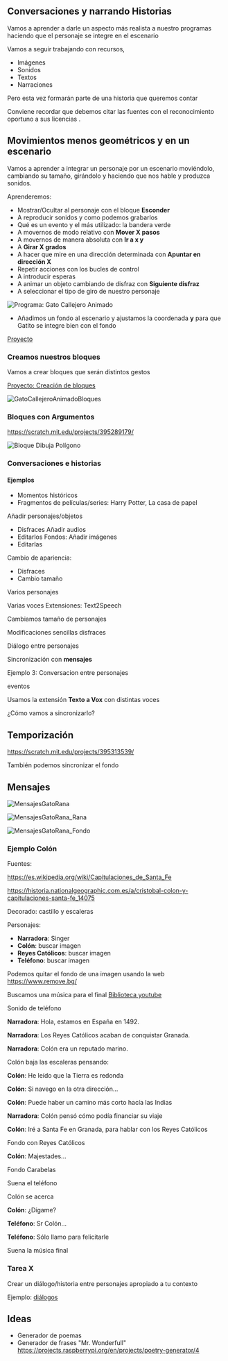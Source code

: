 ## Conversaciones y narrando Historias

Vamos a aprender a darle un aspecto más realista a nuestro programas haciendo que el personaje se integre en el escenario

Vamos a seguir trabajando con recursos, 
* Imágenes
* Sonidos
* Textos
* Narraciones

Pero esta vez formarán parte de una historia que queremos contar

Conviene recordar que debemos citar las fuentes con el reconocimiento oportuno a sus licencias .


## Movimientos menos geométricos y en un escenario

Vamos a aprender a integrar un personaje por un escenario moviéndolo, cambiando su tamaño, girándolo y haciendo que nos hable y produzca sonidos.

Aprenderemos:
* Mostrar/Ocultar al personaje con el bloque **Esconder**
* A reproducir sonidos y como podemos grabarlos
* Qué es un evento y el más utilizado: la bandera verde
* A movernos de modo relativo con **Mover X pasos**
* A movernos de manera absoluta con **Ir a x y**
* A **Girar X grados**
* A hacer que mire en una dirección determinada con **Apuntar en dirección X**
* Repetir acciones con los bucles de control
* A introducir esperas 
* A animar un objeto cambiando de disfraz con **Siguiente disfraz**
* A seleccionar el tipo de giro de nuestro personaje

![Programa: Gato Callejero Animado](./images/GatoCallejeroAnimado.png)

* Añadimos un fondo al escenario y ajustamos la coordenada **y**  para que Gatito se integre bien con el fondo

[Proyecto](https://scratch.mit.edu/projects/395279635/)


### Creamos nuestros bloques

Vamos a crear bloques que serán distintos gestos


[Proyecto: Creación de bloques](https://scratch.mit.edu/projects/395284849/)


![GatoCallejeroAnimadoBloques](./images/GatoCallejeroAnimadoBloques.png)


### Bloques con Argumentos

https://scratch.mit.edu/projects/395289179/


![Bloque Dibuja Polígono](./images/BloqueDibujaPoligono.png)

### Conversaciones e historias

#### Ejemplos

* Momentos históricos
* Fragmentos de películas/series: Harry Potter, La casa de papel


Añadir personajes/objetos
* Disfraces
Añadir audios
* Editarlos
Fondos: Añadir imágenes
* Editarlas

Cambio de apariencia: 
* Disfraces
* Cambio tamaño



Varios personajes

Varias voces 
Extensiones: Text2Speech


Cambiamos tamaño de personajes

Modificaciones sencillas disfraces

Diálogo entre personajes

Sincronización con **mensajes**

Ejemplo 3: Conversacion entre personajes

eventos

Usamos la extensión **Texto a Vox** con distintas voces

¿Cómo vamos a sincronizarlo?

## Temporización 

https://scratch.mit.edu/projects/395313539/



También podemos sincronizar el fondo



## Mensajes 


![MensajesGatoRana](./images/MensajesGatoRana.png)

![MensajesGatoRana_Rana](./images/MensajesGatoRana_Rana.png)

![MensajesGatoRana_Fondo](./images/MensajesGatoRana_Fondo.png)

### Ejemplo Colón

Fuentes: 

https://es.wikipedia.org/wiki/Capitulaciones_de_Santa_Fe

https://historia.nationalgeographic.com.es/a/cristobal-colon-y-capitulaciones-santa-fe_14075

Decorado: castillo y escaleras

Personajes:
* **Narradora**: Singer
* **Colón**: buscar imagen
* **Reyes Católicos**: buscar imagen
* **Teléfono**: buscar imagen

Podemos quitar el fondo de una imagen usando la web https://www.remove.bg/

Buscamos una música para el final [Biblioteca youtube](https://www.youtube.com/audiolibrary/music?ar=1589372029059&nv=1)

Sonido de teléfono

**Narradora**: Hola, estamos en España en 1492.

**Narradora**: Los Reyes Católicos acaban de conquistar Granada.

**Narradora**: Colón era un reputado marino.

Colón baja las escaleras pensando:

**Colón**: He leído que la Tierra es redonda

**Colón**: Si navego en la otra dirección...

**Colón**: Puede haber un camino más corto hacía las Indias

**Narradora**: Colón pensó cómo podía financiar su viaje

**Colón**: Iré a Santa Fe en Granada, para hablar con los Reyes Católicos

Fondo con Reyes Católicos

**Colón**: Majestades...

Fondo Carabelas

Suena el teléfono

Colón se acerca 

**Colón**: ¿Dígame?

**Teléfono**: Sr Colón...

**Teléfono**: Sólo llamo para felicitarle

Suena la música final

### Tarea X


Crear un diálogo/historia entre personajes apropiado a tu contexto

Ejemplo: [diálogos](https://scratch.mit.edu/projects/373453276/)

## Ideas

* Generador de poemas
* Generador de frases "Mr. Wonderfull"  https://projects.raspberrypi.org/en/projects/poetry-generator/4